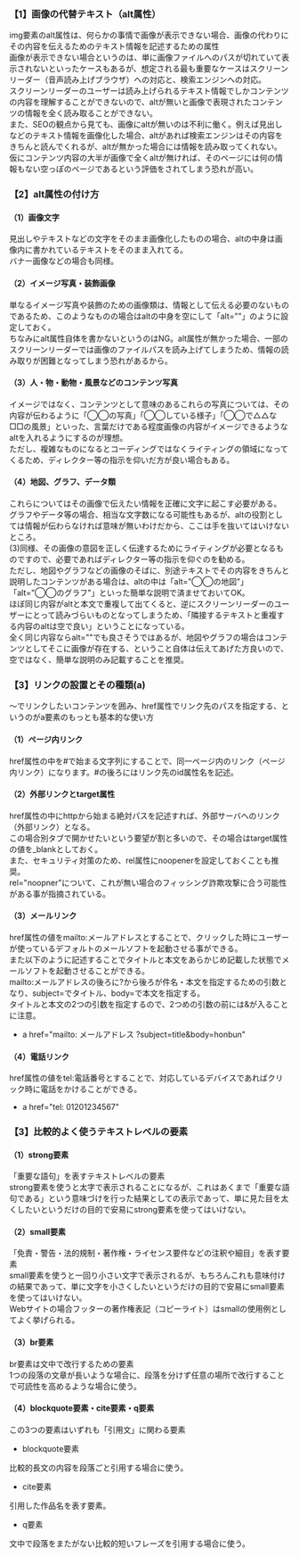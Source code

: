 ### 【1】画像の代替テキスト（alt属性）
img要素のalt属性は、何らかの事情で画像が表示できない場合、画像の代わりにその内容を伝えるためのテキスト情報を記述するための属性<br>
画像が表示できない場合というのは、単に画像ファイルへのパスが切れていて表示されないといったケースもあるが、想定される最も重要なケースはスクリーンリーダー（音声読み上げブラウザ）への対応と、検索エンジンへの対応。<br>
スクリーンリーダーのユーザーは読み上げられるテキスト情報でしかコンテンツの内容を理解することができないので、altが無いと画像で表現されたコンテンツの情報を全く読み取ることができない。<br>
また、SEOの観点から見ても、画像にaltが無いのは不利に働く。例えば見出しなどのテキスト情報を画像化した場合、altがあれば検索エンジンはその内容をきちんと読んでくれるが、altが無かった場合には情報を読み取ってくれない。<br>
仮にコンテンツ内容の大半が画像で全くaltが無ければ、そのページには何の情報もない空っぽのページであるという評価をされてしまう恐れが高い。

### 【2】alt属性の付け方
#### （1）画像文字
見出しやテキストなどの文字をそのまま画像化したものの場合、altの中身は画像内に書かれているテキストをそのまま入れてる。<br>
バナー画像などの場合も同様。

#### （2）イメージ写真・装飾画像
単なるイメージ写真や装飾のための画像類は、情報として伝える必要のないものであるため、このようなものの場合はaltの中身を空にして「alt=""」のように設定しておく。<br>
ちなみにalt属性自体を書かないというのはNG。alt属性が無かった場合、一部のスクリーンリーダーでは画像のファイルパスを読み上げてしまうため、情報の読み取りが困難となってしまう恐れがあるから。

#### （3）人・物・動物・風景などのコンテンツ写真
イメージではなく、コンテンツとして意味のあるこれらの写真については、その内容が伝わるように「◯◯の写真」「◯◯している様子」「◯◯で△△な□□の風景」といった、言葉だけである程度画像の内容がイメージできるようなaltを入れるようにするのが理想。<br>
ただし、複雑なものになるとコーディングではなくライティングの領域になってくるため、ディレクター等の指示を仰いだ方が良い場合もある。

#### （4）地図、グラフ、データ類
これらについてはその画像で伝えたい情報を正確に文字に起こす必要がある。<br>
グラフやデータ等の場合、相当な文字数になる可能性もあるが、altの役割としては情報が伝わらなければ意味が無いわけだから、ここは手を抜いてはいけないところ。<br>
(3)同様、その画像の意図を正しく伝達するためにライティングが必要となるものですので、必要であればディレクター等の指示を仰ぐのを勧める。<br>
ただし、地図やグラフなどの画像のそばに、別途テキストでその内容をきちんと説明したコンテンツがある場合は、altの中は「alt="◯◯の地図"」「alt="◯◯のグラフ"」といった簡単な説明で済ませておいてOK。<br>
ほぼ同じ内容がaltと本文で重複して出てくると、逆にスクリーンリーダーのユーザーにとって読みづらいものとなってしまうため、「隣接するテキストと重複する内容のaltは空で良い」ということになっている。<br>
全く同じ内容ならalt=""でも良さそうではあるが、地図やグラフの場合はコンテンツとしてそこに画像が存在する、ということ自体は伝えてあげた方良いので、空ではなく、簡単な説明のみ記載することを推奨。

### 【3】リンクの設置とその種類(a)
<a>〜</a>でリンクしたいコンテンツを囲み、href属性でリンク先のパスを指定する、というのがa要素のもっとも基本的な使い方
#### （1）ページ内リンク
href属性の中を#で始まる文字列にすることで、同一ページ内のリンク（ページ内リンク）になります。#の後ろにはリンク先のid属性名を記述。

#### （2）外部リンクとtarget属性
href属性の中にhttpから始まる絶対パスを記述すれば、外部サーバへのリンク（外部リンク）となる。<br>
この場合別タブで開かせたいという要望が割と多いので、その場合はtarget属性の値を_blankとしておく。<br>
また、セキュリティ対策のため、rel属性にnoopenerを設定しておくことも推奨。<br>
rel="noopner"について、これが無い場合のフィッシング詐欺攻撃に合う可能性がある事が指摘されている。

#### （3）メールリンク
href属性の値をmailto:メールアドレスとすることで、クリックした時にユーザーが使っているデフォルトのメールソフトを起動させる事ができる。<br>
また以下のように記述することでタイトルと本文をあらかじめ記載した状態でメールソフトを起動させることができる。<br>
mailto:メールアドレスの後ろに?から後ろが件名・本文を指定するための引数となり、subject=でタイトル、body=で本文を指定する。<br>
タイトルと本文の2つの引数を指定するので、2つめの引数の前には&が入ることに注意。
- a href="mailto: メールアドレス ?subject=title&body=honbun" 

#### （4）電話リンク
href属性の値をtel:電話番号とすることで、対応しているデバイスであればクリック時に電話をかけることができる。
- a href="tel: 01201234567"

### 【3】比較的よく使うテキストレベルの要素
#### （1）strong要素
「重要な語句」を表すテキストレベルの要素<br>
strong要素を使うと太字で表示されることになるが、これはあくまで「重要な語句である」という意味づけを行った結果としての表示であって、単に見た目を太くしたいというだけの目的で安易にstrong要素を使ってはいけない。

#### （2）small要素
「免責・警告・法的規制・著作権・ライセンス要件などの注釈や細目」を表す要素<br>
small要素を使うと一回り小さい文字で表示されるが、もちろんこれも意味付けの結果であって、単に文字を小さくしたいというだけの目的で安易にsmall要素を使ってはいけない。<br>
Webサイトの場合フッターの著作権表記（コピーライト）はsmallの使用例としてよく挙げられる。

#### （3）br要素
br要素は文中で改行するための要素<br>
1つの段落の文章が長いような場合に、段落を分けず任意の場所で改行することで可読性を高めるような場合に使う。

#### （4）blockquote要素・cite要素・q要素
この3つの要素はいずれも「引用文」に関わる要素
- blockquote要素

比較的長文の内容を段落ごと引用する場合に使う。
- cite要素

引用した作品名を表す要素。
- q要素

文中で段落をまたがない比較的短いフレーズを引用する場合に使う。


